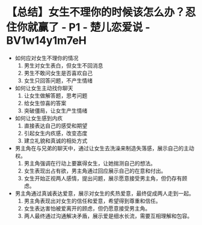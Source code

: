 # 【总结】女生不理你的时候该怎么办？忍住你就赢了 - P1 - 楚儿恋爱说 - BV1w14y1m7eH

-   如何应对女生不理你的情况
    1.  男生对女生表白，但女生不回消息
    2.  男生不敢问女生是否喜欢自己
    3.  女生只回答问题，不产生情绪
-   如何让女生主动找你聊天
    1.  让女生做解答题，思考问题
    2.  给女生惊喜的答案
    3.  突破僵局，让女生产生情绪
-   如何让女生感到内疚
    1.  直接表达自己的感受和期望
    2.  引起女生内疚感，改变态度
    3.  建立礼貌和真诚的相处方式
-   男主角在与兄弟的聊天中，通过让女生去洗澡来制造失落感，展示自己的主动权。
    1.  男主角强调在行动上要赢得女生，让她揣测自己的想法。
    2.  女生表现出占有欲，男主角通过回应展示自己的在意和付出。
    3.  女生开始正视两人感情，提出问题，展示愿意接受男主角，但仍存有顾虑。
-   男主角通过真诚表达爱意，展示对女生的炙热爱意，最终促成两人走到一起。
    1.  男主角表现出对女生的信任和爱意，希望得到尊重和信任。
    2.  女生表达害怕被爱离开的顾虑，但仍愿意接受男主角。
    3.  两人最终通过沟通解决矛盾，展示爱是细水长流，需要互相理解和包容。